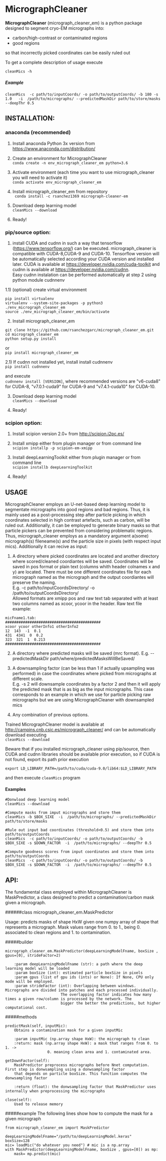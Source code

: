 # MicrographCleaner
**MicrographCleaner** (micrograph_cleaner_em) is a python package designed to segment cryo-EM
 micrographs into:

  - carbon/high-contrast or contaminated regions 
  - good regions
  
so that incorrectly picked coordinates can be easily ruled out

To get a complete description of usage execute

`cleanMics -h`

##### Example

`cleanMics  -c path/to/inputCoords/ -o path/to/outputCoords/ -b 180 -s 1.0   -i  /path/to/micrographs/ --predictedMaskDir path/to/store/masks --deepThr 0.5`


## INSTALLATION:

### anaconda (recommended)

1) Install anaconda Python 3x version from https://www.anaconda.com/distribution/

2) Create an environment for MicrographCleaner  
  `conda create -n env_micrograph_cleaner_em python=3.6`

3) Activate environment (each time you want to use micrograph_cleaner you will need to activate it)  
  `conda activate env_micrograph_cleaner_em`
  
4) Install micrograph_cleaner_em from repository  
  ` conda install -c rsanchez1369 micrograph-cleaner-em`

5) Download deep learning model  
  `cleanMics --download`

6) Ready!
  
### pip/source option:


1) install CUDA and cudnn in such a way that tensorflow (https://www.tensorflow.org/) can be executed. 
   micrograph_cleaner is compatible with CUDA-8,CUDA-9 and CUDA-10.
   Tensorflow version will be automatically selected according your CUDA version and installed later.
   CUDA is available at https://developer.nvidia.com/cuda-toolkit and cudnn is available at
   https://developer.nvidia.com/cudnn.  
   Easy cudnn instalation can be performed automatically at step 2 using python module cudnnenv

1.1) (optional) create virtual environment  
```
pip install virtualenv
virtualenv --system-site-packages -p python3 ./env_micrograph_cleaner_em
source ./env_micrograph_cleaner_em/bin/activate
```
2) Install micrograph_cleaner_em  
```
git clone https://github.com/rsanchezgarc/micrograph_cleaner_em.git
cd micrograph_cleaner_em
python setup.py install
```
  or  
`pip install micrograph_cleaner_em`

2.1) If cudnn not installed yet, install install cudnnenv  
`pip install cudnnenv`  
 
 and execute  
`cudnnenv install [VERSION]`, where recommended versions are "v6-cuda8" for CUDA-8, "v7.0.1-cuda9" for CUDA-9 and
"v7.4.1-cuda10" for CUDA-10.  
 
3) Download deep learning model  
  `cleanMics --download`
  
4) Ready!  

### scipion option:

1) Install scipion version 2.0+ from http://scipion.i2pc.es/  

2) Install xmipp either from plugin manager or from command line  
  `scipion installp -p scipion-em-xmipp`  

3) Install deepLearningToolkit either from plugin manager or from command line  
  `scipion installb deepLearningToolkit`  

4) Ready!

## USAGE

MicrographCleaner employs an U-net-based deep learning model to segmentate micrographs into good regions and bad regions. Thus, it is mainly used as a post-processing step after particle picking in which coordinates selected in high contrast artefacts, such as carbon, will be ruled out. Additionally, it can be employed to generate binary masks so that particle pickers can be prevented from considering problematic regions.
Thus, micrograph_cleaner employs as a mandatory argument a(some) micrograph(s) fileneame(s) and the particle size in pixels (with respect input mics). Additionally it can recive as input:

1) A directory where picked coordinates are located and another directory where scored/cleaned coordiantes will be saved. Coordinates will be saved in pos format or plain text (columns whith header colnames x and y) are located. 
There must be one different coordinates file for each micrograph named as the micrograph and the output coordiantes will preserve the naming.  
E.g. -c path/to/inputCoordsDirectory/ -o /path/to/outputCoordsDirectory/  
Allowed formats are xmipp pos and raw text tab separated with at least two columns named as xcoor, ycoor in the header.
Raw text file example:
```
micFname1.tab:
###########################################
xcoor ycoor otherInfo1 otherInfo2
12  143  -1  0.1
431  4341  0  0.2
323  321  1  0.213
###########################################
```
2) A directory where predicted masks will be saved (mrc format).
E.g. --predictedMaskDir path/where/predictedMasksWillBeSaved/  

3) A downsampling factor (can be less than 1 if actually upsampling was performed) in case the coordinates where picked from
micrographs at different scale.  
E.g. -s 2 will downsample coordinates by a factor 2 and then it will apply the predicted mask that is as big as the input micrographs. This
case corresponds to an example in which we use for particle picking raw micrographs but we are using MicrographCleaner with downsampled mics  

4) Any combination of previous options.  

Trained MicrographCleaner model is available at http://campins.cnb.csic.es/micrograph_cleaner/ and can be automatically download executing  
`cleanMics --download`


Beware that if you installed micrograph_cleaner using pip/source, then CUDA and cudnn libraries should be
available prior execution, so if CUDA is not found, export its path prior execution  
```
export LD_LIBRARY_PATH=/path/to/cuda/cuda-9.0/lib64:$LD_LIBRARY_PATH
```
and then execute `cleanMics` program  

#### Examples

```
#Donwload deep learning model
cleanMics --download
    
#Compute masks from imput micrographs and store them
cleanMics -b $BOX_SIXE  -i  /path/to/micrographs/ --predictedMaskDir path/to/store/masks

#Rule out input bad coordinates (threshold<0.5) and store them into path/to/outputCoords
cleanMics  -c path/to/inputCoords/ -o path/to/outputCoords/ -b $BOX_SIXE -s $DOWN_FACTOR  -i  /path/to/micrographs/ --deepThr 0.5

#Compute goodness scores from input coordinates and store them into path/to/outputCoords
cleanMics  -c path/to/inputCoords/ -o path/to/outputCoords/ -b $BOX_SIXE -s $DOWN_FACTOR  -i  /path/to/micrographs/ --deepThr 0.5     
```

## API:


The fundamental class employed within MicrographCleaner is MaskPredictor, a class designed to predict a contamination/carbon
mask given a micrograph.


######class micrograph_cleaner_em.MaskPredictor

Usage: predicts masks of shape HxW given one numpy array of shape  that represents a micrograph.
Mask values range from 0. to 1., being 0. associated to clean regions  and 1. to contamination.


#####builder
```
micrograph_cleaner_em.MaskPredictor(deepLearningModelFname, boxSize , gpus=[0], strideFactor=2)

    :param deepLearningModelFname (str): a path where the deep learning model will be loaded
    :param boxSize (int): estimated particle boxSize in pixels
    :param gpus (list of gpu ids (ints) or None): If None, CPU only mode will be employed.
    :param strideFactor (int): Overlapping between windows. Micrographs are divided into patches and each processed individually.
                         The overlapping factor indicates how many times a given row/column is processed by the network. The 
                         bigger the better the predictions, but higher computational cost.
```

#####methods


```
predictMask(self, inputMic):
    Obtains a contamination mask for a given inputMic

    :param inputMic (np.array shape HxW): the micrograph to clean
    :return: mask (np.array shape HxW): a mask that ranges from 0. to 1. ->
                   0. meaning clean area and 1. contaminated area.
```

```
getDownFactor(self):
    MaskPredictor preprocess micrographs before Nnet computation. First step is donwsampling using a donwsampling factor
    that depends on particle boxSize. This function computes the donwsampling factor
    
    :return (float): the donwsampling factor that MaskPredictor uses internally when preprocessing the micrographs
    
close(self):
    Used to release memory
```

#####example
The following lines show how to compute the mask for a given micrograph

```
from micrograph_cleaner_em import MaskPredictor

deepLearningModelFname="/path/to/deepLearningModel.keras"
boxSize=128
mic= loadMic("do whatever you need") # mic is a np.array 
with MaskPredictor(deepLearningModelFname, boxSize , gpus=[0]) as mp:
    mask= mp.predict(mic)
```